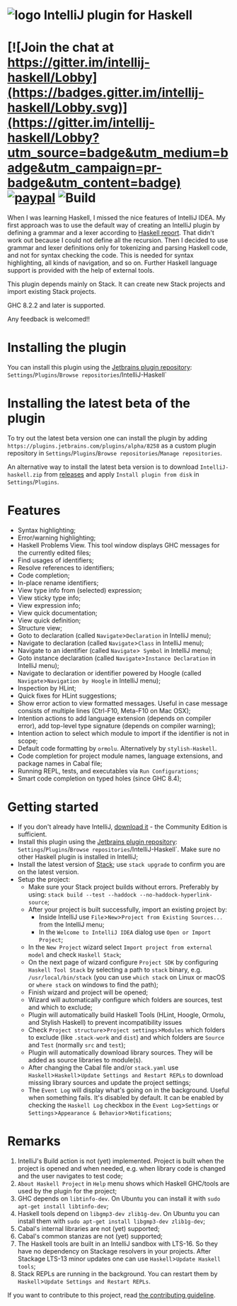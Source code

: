 # ![logo](logo/icon_intellij_haskell_32.png) IntelliJ plugin for Haskell

# [![Join the chat at https://gitter.im/intellij-haskell/Lobby](https://badges.gitter.im/intellij-haskell/Lobby.svg)](https://gitter.im/intellij-haskell/Lobby?utm_source=badge&utm_medium=badge&utm_campaign=pr-badge&utm_content=badge) [![paypal](https://www.paypalobjects.com/en_US/i/btn/btn_donateCC_LG.gif)](https://www.paypal.com/cgi-bin/webscr?cmd=_donations&business=H6QKQKFRKJBF2&item_name=IntelliJ-Haskell&currency_code=EUR) ![Build](https://github.com/rikvdkleij/intellij-haskell/actions/workflows/scala.yml/badge.svg)

When I was learning Haskell, I missed the nice features of IntelliJ IDEA. My first approach
was to use the default way of creating an IntelliJ plugin by defining a grammar and a lexer according to
[Haskell report](http://www.haskell.org/onlinereport/haskell2010/haskellch10.html). That didn't work out because I could not define all the recursion. 
Then I decided to use grammar and lexer definitions only for tokenizing and parsing Haskell code, and not for syntax checking the code. This is needed for syntax highlighting, all kinds of navigation, and so on.
Further Haskell language support is provided with the help of external tools.

This plugin depends mainly on Stack. It can create new Stack projects and import existing Stack projects.

GHC 8.2.2 and later is supported.

Any feedback is welcomed!!

# Installing the plugin
You can install this plugin using the [Jetbrains plugin repository](https://plugins.jetbrains.com/idea/plugin/8258-intellij-haskell):
  `Settings`/`Plugins`/`Browse repositories`/IntelliJ-Haskell`

# Installing the latest beta of the plugin
To try out the latest beta version one can install the plugin by adding `https://plugins.jetbrains.com/plugins/alpha/8258` as a custom plugin repository in `Settings`/`Plugins`/`Browse repositories`/`Manage repositories`.
 
An alternative way to install the latest beta version is to download `IntelliJ-haskell.zip` from [releases](https://github.com/rikvdkleij/intellij-haskell/releases) and apply `Install plugin from disk` in `Settings`/`Plugins`.


# Features
- Syntax highlighting;
- Error/warning highlighting;
- Haskell Problems View. This tool window displays GHC messages for the currently edited files;
- Find usages of identifiers;
- Resolve references to identifiers;
- Code completion;
- In-place rename identifiers;
- View type info from (selected) expression;
- View sticky type info;
- View expression info;
- View quick documentation;
- View quick definition;
- Structure view;
- Goto to declaration (called `Navigate`>`Declaration` in IntelliJ menu);
- Navigate to declaration (called `Navigate`>`Class` in IntelliJ menu);
- Navigate to an identifier (called `Navigate`>` Symbol` in IntelliJ menu);
- Goto instance declaration (called `Navigate`>`Instance Declaration` in IntelliJ menu);
- Navigate to declaration or identifier powered by Hoogle (called `Navigate`>`Navigation by Hoogle` in IntelliJ menu);
- Inspection by HLint;
- Quick fixes for HLint suggestions;
- Show error action to view formatted messages. Useful in case message consists of multiple lines (Ctrl-F10, Meta-F10 on Mac OSX);
- Intention actions to add language extension (depends on compiler error), add top-level type signature (depends on compiler warning);
- Intention action to select which module to import if the identifier is not in scope;
- Default code formatting by `ormolu`. Alternatively by `stylish-Haskell`.
- Code completion for project module names, language extensions, and package names in Cabal file;
- Running REPL, tests, and executables via `Run Configurations`;
- Smart code completion on typed holes (since GHC 8.4);



# Getting started
- If you don't already have IntelliJ, [download it](https://www.jetbrains.com/idea/download/) - the Community Edition is sufficient.
- Install this plugin using the [Jetbrains plugin repository](https://plugins.jetbrains.com/idea/plugin/8258-intellij-haskell): `Settings`/`Plugins`/`Browse repositories`/IntelliJ-Haskell`. Make sure no other Haskell plugin is installed in IntelliJ;
- Install the latest version of [Stack](https://github.com/commercialhaskell/stack); use `stack upgrade` to confirm you are on the latest version.
- Setup the project:
  - Make sure your Stack project builds without errors. Preferably by using: `stack build --test --haddock --no-haddock-hyperlink-source`;
  - After your project is built successfully, import an existing project by:
    - Inside IntelliJ use `File`>`New`>`Project from Existing Sources...` from the IntelliJ menu;
    - In the `Welcome to IntelliJ IDEA` dialog use `Open or Import Project`; 
  - In the `New Project` wizard select `Import project from external model` and check `Haskell Stack`;
  - On the next page of wizard configure `Project SDK` by configuring `Haskell Tool Stack` by selecting a path to `stack` binary, e.g. `/usr/local/bin/stack` (you can use `which stack` on Linux or macOS or `where stack` on windows to find the path);
  - Finish wizard and project will be opened;
  - Wizard will automatically configure which folders are sources, test and which to exclude;
  - Plugin will automatically build Haskell Tools (HLint, Hoogle, Ormolu, and Stylish Haskell) to prevent incompatibility issues
  - Check `Project structure`>`Project settings`>`Modules` which folders to exclude (like `.stack-work` and `dist`) and which folders are `Source` and `Test` (normally `src` and `test`);
  - Plugin will automatically download library sources. They will be added as source libraries to module(s).
  - After changing the Cabal file and/or `stack.yaml` use `Haskell`>`Haskell`>`Update Settings and Restart REPLs` to download missing library sources and update the project settings;
  - The `Event Log` will display what's going on in the background. Useful when something fails. It's disabled by default. 
    It can be enabled by checking the `Haskell Log` checkbox in the `Event Log`>`Settings` or `Settings`>`Appearance & Behavior`>`Notifications`;    


# Remarks
1. IntelliJ's Build action is not (yet) implemented. Project is built when the project is opened and when needed, e.g. when library code is changed and the user navigates to test code;
2. `About Haskell Project` in `Help` menu shows which Haskell GHC/tools are used by the plugin for the project;
3. GHC depends on `libtinfo-dev`. On Ubuntu you can install it with `sudo apt-get install libtinfo-dev`;
4. Haskell tools depend on `libgmp3-dev zlib1g-dev`. On Ubuntu you can install them with `sudo apt-get install libgmp3-dev zlib1g-dev`;
5. Cabal's internal libraries are not (yet) supported;
6. Cabal's common stanzas are not (yet) supported;
7. The Haskell tools are built in an IntelliJ sandbox with LTS-16. So they have no dependency on Stackage resolvers in your projects. After Stackage LTS-13 minor updates one can use `Haskell`>`Update Haskell tools`;
8. Stack REPLs are running in the background. You can restart them by `Haskell`>`Update Settings and Restart REPLs`.

If you want to contribute to this project, read [the contributing guideline](CONTRIBUTING.md).
